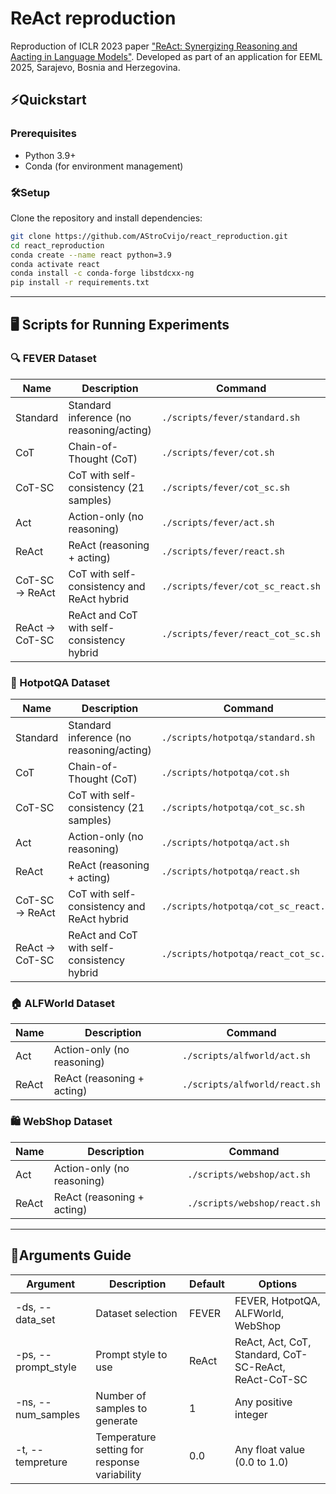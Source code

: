# ReAct reproduction
Reproduction of ICLR 2023 paper ["ReAct: Synergizing Reasoning and Aacting in Language Models"](https://arxiv.org/pdf/2210.03629).
Developed as part of an application for EEML 2025, Sarajevo, Bosnia and Herzegovina.

## ⚡**Quickstart**

### **Prerequisites**
- Python 3.9+
- Conda (for environment management)

### 🛠️**Setup**
Clone the repository and install dependencies:

```bash
git clone https://github.com/AStroCvijo/react_reproduction.git
cd react_reproduction
conda create --name react python=3.9
conda activate react
conda install -c conda-forge libstdcxx-ng
pip install -r requirements.txt
```
---

## 🖥️ Scripts for Running Experiments

### **🔍 FEVER Dataset**
| Name                 | Description                                   |  Command                  |
|------------------------|-----------------------------------------------|----------------------------------|
| Standard         | Standard inference (no reasoning/acting)      | `./scripts/fever/standard.sh`    |
| CoT               | Chain-of-Thought (CoT)                        | `./scripts/fever/cot.sh`         |
| CoT-SC            | CoT with self-consistency (21 samples)        | `./scripts/fever/cot_sc.sh`      |
| Act               | Action-only (no reasoning)                    | `./scripts/fever/act.sh`         |
| ReAct             | ReAct (reasoning + acting)                    | `./scripts/fever/react.sh`       |
| CoT-SC -> ReAct      | CoT with self-consistency and ReAct hybrid    | `./scripts/fever/cot_sc_react.sh`|
| ReAct ->  CoT-SC   | ReAct and CoT with self-consistency hybrid    | `./scripts/fever/react_cot_sc.sh`|


### **🍲 HotpotQA Dataset**
| Name                 | Description                                   |  Command                  |
|------------------------|-----------------------------------------------|----------------------------------|
| Standard         | Standard inference (no reasoning/acting)   | `./scripts/hotpotqa/standard.sh` |
| CoT               | Chain-of-Thought (CoT)                     | `./scripts/hotpotqa/cot.sh`      |
| CoT-SC           | CoT with self-consistency (21 samples)     | `./scripts/hotpotqa/cot_sc.sh`   |
| Act                | Action-only (no reasoning)                 | `./scripts/hotpotqa/act.sh`      |
| ReAct             | ReAct (reasoning + acting)                 | `./scripts/hotpotqa/react.sh`    |
| CoT-SC -> ReAct      | CoT with self-consistency and ReAct hybrid | `./scripts/hotpotqa/cot_sc_react.sh`|
| ReAct ->  CoT-SC      | ReAct and CoT with self-consistency hybrid | `./scripts/hotpotqa/react_cot_sc.sh`|


### **🏠 ALFWorld Dataset**
| Name          | Description                          |  Command               |
|-----------------|--------------------------------------|-------------------------------|
| Act        | Action-only (no reasoning)           | `./scripts/alfworld/act.sh`   |
| ReAct      | ReAct (reasoning + acting)          | `./scripts/alfworld/react.sh` |


### **🛍️ WebShop Dataset**
| Name          | Description                          |  Command               |
|-----------------|--------------------------------------|-------------------------------|
| Act        | Action-only (no reasoning)              | `./scripts/webshop/act.sh`    |
| ReAct      | ReAct (reasoning + acting)             | `./scripts/webshop/react.sh`  |

---

## 📖**Arguments Guide**

| Argument         | Description                                           | Default    | Options                                                             |
|------------------|-------------------------------------------------------|------------|---------------------------------------------------------------------|
| -ds, --data_set  | Dataset selection                                    | FEVER      | FEVER, HotpotQA, ALFWorld, WebShop                                  |
| -ps, --prompt_style | Prompt style to use                                 | ReAct      | ReAct, Act, CoT, Standard, CoT-SC-ReAct, ReAct-CoT-SC                |
| -ns, --num_samples | Number of samples to generate                       | 1          | Any positive integer                                                 |
| -t, --tempreture  | Temperature setting for response variability        | 0.0        | Any float value (0.0 to 1.0)                                         |
